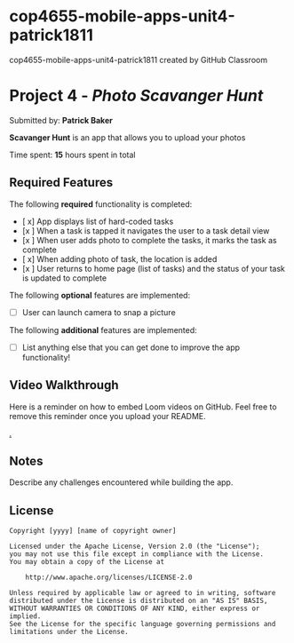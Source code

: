 # cop4655-mobile-apps-unit4-patrick1811
cop4655-mobile-apps-unit4-patrick1811 created by GitHub Classroom
# Project 4 - *Photo Scavanger Hunt*

Submitted by: **Patrick Baker**

**Scavanger Hunt** is an app that allows you to upload your photos 

Time spent: **15** hours spent in total

## Required Features

The following **required** functionality is completed:

- [ x] App displays list of hard-coded tasks
- [x ] When a task is tapped it navigates the user to a task detail view
- [x ] When user adds photo to complete the tasks, it marks the task as complete
- [ x] When adding photo of task, the location is added
- [x ] User returns to home page (list of tasks) and the status of your task is updated to complete
 
The following **optional** features are implemented:

- [ ] User can launch camera to snap a picture	

The following **additional** features are implemented:

- [ ] List anything else that you can get done to improve the app functionality!

## Video Walkthrough

Here is a reminder on how to embed Loom videos on GitHub. Feel free to remove this reminder once you upload your README. 

[.](https://www.loom.com/share/63760e2780684661997c15ccff925809)

## Notes

Describe any challenges encountered while building the app.

## License

    Copyright [yyyy] [name of copyright owner]

    Licensed under the Apache License, Version 2.0 (the "License");
    you may not use this file except in compliance with the License.
    You may obtain a copy of the License at

        http://www.apache.org/licenses/LICENSE-2.0

    Unless required by applicable law or agreed to in writing, software
    distributed under the License is distributed on an "AS IS" BASIS,
    WITHOUT WARRANTIES OR CONDITIONS OF ANY KIND, either express or implied.
    See the License for the specific language governing permissions and
    limitations under the License.
